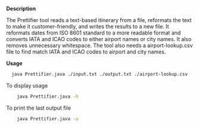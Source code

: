**Description**

The Prettifier tool reads a text-based itinerary from a file, reformats the text to make it customer-friendly, and writes the results to a new file. It reformats dates from ISO 8601 standard to a more readable format and converts IATA and ICAO codes to either airport names or city names. It also removes unnecessary whitespace. The tool also needs a airport-lookup.csv file to find match IATA and ICAO codes to airport and city names.

**Usage**

```bash 
  java Prettifier.java ./input.txt ./output.txt ./airport-lookup.csv 
```

To display usage
```bash
    java Prettifier.java -h
```

To print the last output file
```bash
    java Prettifier.java -o
```

